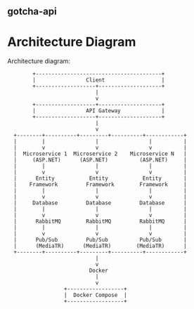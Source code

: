 ## gotcha-api

# Architecture Diagram
Architecture diagram:

            +----------------------------------------+
            |                Client                  |
            +-------------------+--------------------+
                                |
                                v
            +-------------------+--------------------+
            |                API Gateway             |
            +-------------------+--------------------+
                                |
                                v
      +--------+----------+---------+----------+------------+
      |        |                |                |          |
      |        v                v                v          |
      |  Microservice 1  Microservice 2    Microservice N   |
      |     (ASP.NET)      (ASP.NET)          (ASP.NET)     |
      |        |                |                |          |   
      |        v                v                v          |
      |      Entity           Entity           Entity       |
      |    Framework         Framework        Framework     |
      |        |                |                |          |
      |        v                v                v          |
      |     Database         Database         Database      |
      |        |                |                |          |
      |        v                v                v          |
      |      RabbitMQ        RabbitMQ         RabbitMQ      |
      |        |                |                |          |
      |        v                v                v          |
      |      Pub/Sub         Pub/Sub          Pub/Sub       |
      |      (MediaTR)      (MediaTR)        (MediaTR)      |
      +--------+----------+---------+----------+------------+
                                |
                                v
                              Docker
                                |
                                v
                      +------------------+
                      |  Docker Compose  |
                      +------------------+
